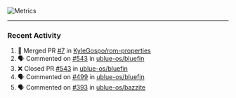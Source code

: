 ![Metrics](https://metrics.lecoq.io/KyleGospo?template=classic&base=header%2C%20activity%2C%20community%2C%20repositories%2C%20metadata&base.indepth=false&base.hireable=false&base.skip=false&config.timezone=America%2FLos_Angeles)

---
### Recent Activity
<!--START_SECTION:activity-->
1. 🎉 Merged PR [#7](https://github.com/KyleGospo/rom-properties/pull/7) in [KyleGospo/rom-properties](https://github.com/KyleGospo/rom-properties)
2. 🗣 Commented on [#543](https://github.com/ublue-os/bluefin/pull/543#issuecomment-1741877432) in [ublue-os/bluefin](https://github.com/ublue-os/bluefin)
3. ❌ Closed PR [#543](https://github.com/ublue-os/bluefin/pull/543) in [ublue-os/bluefin](https://github.com/ublue-os/bluefin)
4. 🗣 Commented on [#499](https://github.com/ublue-os/bluefin/issues/499#issuecomment-1741872271) in [ublue-os/bluefin](https://github.com/ublue-os/bluefin)
5. 🗣 Commented on [#393](https://github.com/ublue-os/bazzite/issues/393#issuecomment-1741871709) in [ublue-os/bazzite](https://github.com/ublue-os/bazzite)
<!--END_SECTION:activity-->
